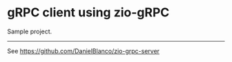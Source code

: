 # gRPC client using zio-gRPC

Sample project.

----

See https://github.com/DanielBlanco/zio-grpc-server
